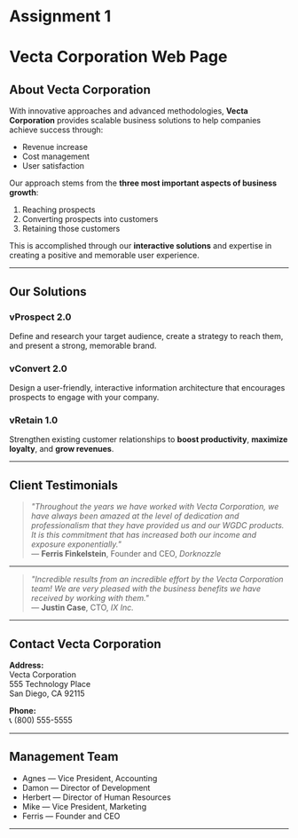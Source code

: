 # Assignment 1
# Vecta Corporation Web Page

##  About Vecta Corporation

With innovative approaches and advanced methodologies, **Vecta Corporation** provides scalable business solutions to help companies achieve success through:

- Revenue increase  
- Cost management  
- User satisfaction  

Our approach stems from the **three most important aspects of business growth**:

1. Reaching prospects  
2. Converting prospects into customers  
3. Retaining those customers  

This is accomplished through our **interactive solutions** and expertise in creating a positive and memorable user experience.

---

## Our Solutions

### vProspect 2.0  
Define and research your target audience, create a strategy to reach them, and present a strong, memorable brand.  

### vConvert 2.0  
Design a user-friendly, interactive information architecture that encourages prospects to engage with your company.  

### vRetain 1.0  
Strengthen existing customer relationships to **boost productivity**, **maximize loyalty**, and **grow revenues**.  

---

## Client Testimonials

> *"Throughout the years we have worked with Vecta Corporation, we have always been amazed at the level of dedication and professionalism that they have provided us and our WGDC products. It is this commitment that has increased both our income and exposure exponentially."*  
— **Ferris Finkelstein**, Founder and CEO, *Dorknozzle*

---

> *"Incredible results from an incredible effort by the Vecta Corporation team! We are very pleased with the business benefits we have received by working with them."*  
— **Justin Case**, CTO, *IX Inc.*

---

## Contact Vecta Corporation

**Address:**  
Vecta Corporation  
555 Technology Place  
San Diego, CA 92115  

**Phone:**  
📞 (800) 555-5555  

---

## Management Team

- Agnes — Vice President, Accounting  
- Damon — Director of Development  
- Herbert — Director of Human Resources  
- Mike — Vice President, Marketing  
- Ferris — Founder and CEO  

---
